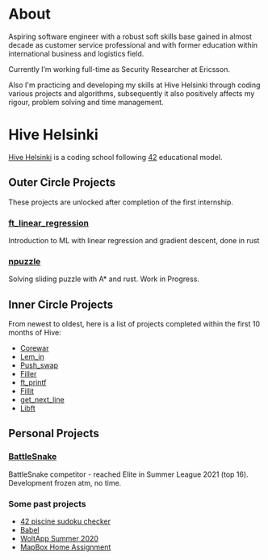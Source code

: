 # About
Aspiring software engineer with a robust soft skills base gained in almost decade as customer service professional and with former education within international business and logistics field.

Currently I’m working full-time as Security Researcher at Ericsson.

Also I'm practicing and developing my skills at Hive Helsinki through coding various projects and algorithms, subsequently it also positively affects my rigour, problem solving and time management.

# Hive Helsinki

[Hive Helsinki](https://www.hive.fi/en/) is a coding school following [42](https://en.wikipedia.org/wiki/42_(school)) educational model.

## Outer Circle Projects
These projects are unlocked after completion of the first internship.

### [ft_linear_regression](https://github.com/jiricodes/ft_linear_regression)
Introduction to ML with linear regression and gradient descent, done in rust

### [npuzzle](https://github.com/jiricodes/npuzzle)
Solving sliding puzzle with A* and rust. Work in Progress.

## Inner Circle Projects

From newest to oldest, here is a list of projects completed within the first 10 months of Hive:
- [Corewar](https://github.com/jiricodes/corewar)
- [Lem_in](https://github.com/jiricodes/lem_in)
- [Push_swap](https://github.com/jiricodes/push_swap)
- [Filler](https://github.com/jiricodes/42_filler)
- [ft_printf](https://github.com/jiricodes/Libft)
- [Fillit](https://github.com/jiricodes/fillit)
- [get_next_line](https://github.com/jiricodes/Libft)
- [Libft](https://github.com/jiricodes/Libft)

## Personal Projects

### [BattleSnake](https://github.com/jiricodes/battlesnake)
BattleSnake competitor - reached Elite in Summer League 2021 (top 16). Development frozen atm, no time.

### Some past projects
- [42 piscine sudoku checker](https://github.com/jiricodes/42-sudoku)
- [Babel](https://github.com/Artemso/BTTLR_hackathon)
- [WoltApp Summer 2020](https://github.com/jiricodes/woltapp2020)
- [MapBox Home Assignment](https://github.com/jiricodes/mapbox_home)
